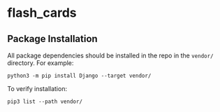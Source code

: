 # flash_cards

## Package Installation

All package dependencies should be installed in the repo in the `vendor/`
directory. For example:

```
python3 -m pip install Django --target vendor/
```

To verify installation:

```
pip3 list --path vendor/
```

